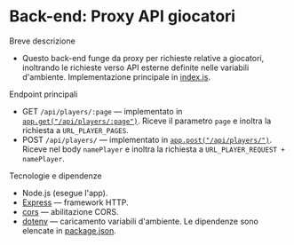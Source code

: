 # Back-end: Proxy API giocatori

Breve descrizione

- Questo back-end funge da proxy per richieste relative a giocatori, inoltrando le richieste verso API esterne definite nelle variabili d'ambiente. Implementazione principale in [index.js](index.js).

Endpoint principali

- GET `/api/players/:page` — implementato in [`app.get("/api/players/:page")`](index.js). Riceve il parametro `page` e inoltra la richiesta a `URL_PLAYER_PAGES`.
- POST `/api/players/` — implementato in [`app.post("/api/players/")`](index.js). Riceve nel body `namePlayer` e inoltra la richiesta a `URL_PLAYER_REQUEST + namePlayer`.

Tecnologie e dipendenze

- Node.js (esegue l'app).
- [Express](package.json) — framework HTTP.
- [cors](package.json) — abilitazione CORS.
- [dotenv](package.json) — caricamento variabili d'ambiente.
  Le dipendenze sono elencate in [package.json](package.json).

